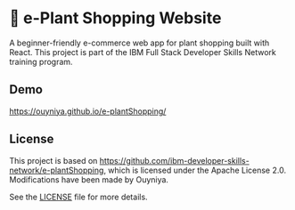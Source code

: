 # 🌿 e-Plant Shopping Website

A beginner-friendly e-commerce web app for plant shopping built with React. This project is part of the IBM Full Stack Developer Skills Network training program.


## Demo

https://ouyniya.github.io/e-plantShopping/


## License

This project is based on https://github.com/ibm-developer-skills-network/e-plantShopping, which is licensed under the Apache License 2.0.  
Modifications have been made by Ouyniya.

See the [LICENSE](LICENSE) file for more details.